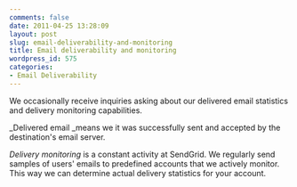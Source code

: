 ```yaml
---
comments: false
date: 2011-04-25 13:28:09
layout: post
slug: email-deliverability-and-monitoring
title: Email deliverability and monitoring
wordpress_id: 575
categories:
- Email Deliverability
---
```


We occasionally receive inquiries asking about our delivered email statistics and delivery monitoring capabilities.

_Delivered email _means we it was successfully sent and accepted by the destination's email server.

_Delivery monitoring_ is a constant activity at SendGrid. We regularly send samples of users' emails to predefined accounts that we actively monitor. This way we can determine actual delivery statistics for your account.


